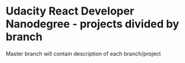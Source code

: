 # Udacity React Developer Nanodegree - projects divided by branch

Master branch will contain description of each branch/project